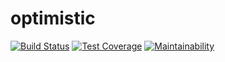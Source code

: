 # optimistic
[![Build Status](https://travis-ci.org/lab-api/optimistic.svg?branch=master)](https://travis-ci.org/lab-api/optimistic)
[![Test Coverage](https://api.codeclimate.com/v1/badges/afd6fdffa20e92d9d08e/test_coverage)](https://codeclimate.com/github/lab-api/optimistic/test_coverage)
[![Maintainability](https://api.codeclimate.com/v1/badges/afd6fdffa20e92d9d08e/maintainability)](https://codeclimate.com/github/lab-api/optimistic/maintainability)
